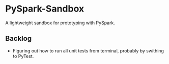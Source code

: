 # PySpark-Sandbox
A lightweight sandbox for prototyping with PySpark.

## Backlog
- Figuring out how to run all unit tests from terminal, probably by swithing to PyTest.
